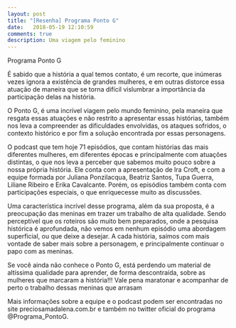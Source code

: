 ```yaml
---
layout: post
title: "[Resenha] Programa Ponto G"
date:   2018-05-19 12:10:59
comments: true
description: Uma viagem pelo feminino
---
```

Programa Ponto G

É sabido que a história a qual temos contato, é um recorte, que inúmeras vezes ignora a existência de grandes mulheres, e em outras distorce essa atuação de maneira que se torna difícil vislumbrar a importância da participação delas na história.

O Ponto G, é uma incrível viagem pelo mundo feminino, pela maneira que resgata essas atuações e não restrito a apresentar essas histórias, também nos leva a compreender as dificuldades envolvidas, os ataques sofridos, o contexto histórico e por fim a solução encontrada por essas personagens.

O podcast que tem hoje 71 episódios, que contam histórias das mais diferentes mulheres, em diferentes épocas e principalmente com atuações distintas, o que nos leva a perceber que sabemos muito pouco sobre a nossa própria história. Ele conta com a apresentação de Ira Croft, e com a equipe formada por Juliana Ponzilacqua, Beatriz Santos, Tupa Guerra, Liliane Ribeiro e Erika Cavalcante. Porém, os episódios também conta com participações especiais, o que enriquecesse muito as discussões.

Uma característica incrível desse programa, além da sua proposta, é a preocupação das meninas em trazer um trabalho de alta qualidade. Sendo perceptível que os roteiros são muito bem preparados, onde a pesquisa histórica é aprofundada, não vemos em nenhum episódio uma abordagem superficial, ou que deixe a desejar. A cada história, saímos com mais vontade de saber mais sobre a personagem, e principalmente continuar o papo com as meninas.

Se você ainda não conhece o Ponto G, está perdendo um material de altíssima qualidade para aprender, de forma descontraída, sobre as mulheres que marcaram a história!!! Vale pena maratonar e acompanhar de perto o trabalho dessas meninas que arrasam

Mais informações sobre a equipe e o podcast podem ser encontradas no site preciosamadalena.com.br e também no twitter oficial do programa @Programa_PontoG.
